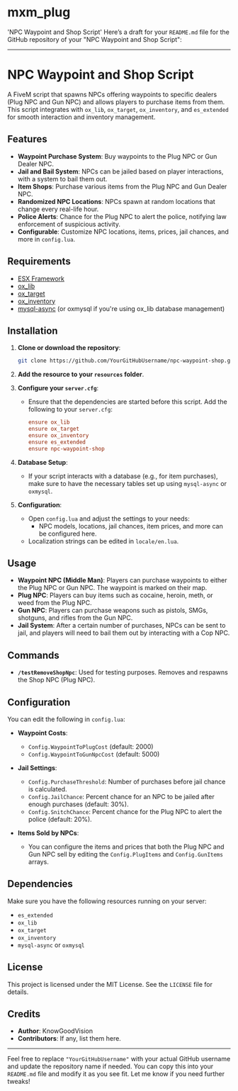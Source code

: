 # mxm_plug
'NPC Waypoint and Shop Script'
Here’s a draft for your `README.md` file for the GitHub repository of your "NPC Waypoint and Shop Script":

---

# NPC Waypoint and Shop Script

A FiveM script that spawns NPCs offering waypoints to specific dealers (Plug NPC and Gun NPC) and allows players to purchase items from them. This script integrates with `ox_lib`, `ox_target`, `ox_inventory`, and `es_extended` for smooth interaction and inventory management.

## Features
- **Waypoint Purchase System**: Buy waypoints to the Plug NPC or Gun Dealer NPC.
- **Jail and Bail System**: NPCs can be jailed based on player interactions, with a system to bail them out.
- **Item Shops**: Purchase various items from the Plug NPC and Gun Dealer NPC.
- **Randomized NPC Locations**: NPCs spawn at random locations that change every real-life hour.
- **Police Alerts**: Chance for the Plug NPC to alert the police, notifying law enforcement of suspicious activity.
- **Configurable**: Customize NPC locations, items, prices, jail chances, and more in `config.lua`.

## Requirements
- [ESX Framework](https://github.com/esx-framework/es_extended)
- [ox_lib](https://github.com/overextended/ox_lib)
- [ox_target](https://github.com/overextended/ox_target)
- [ox_inventory](https://github.com/overextended/ox_inventory)
- [mysql-async](https://github.com/brouznouf/fivem-mysql-async) (or oxmysql if you're using ox_lib database management)

## Installation

1. **Clone or download the repository**:
   ```bash
   git clone https://github.com/YourGitHubUsername/npc-waypoint-shop.git
   ```

2. **Add the resource to your `resources` folder**.

3. **Configure your `server.cfg`**:
   - Ensure that the dependencies are started before this script. Add the following to your `server.cfg`:
     ```cfg
     ensure ox_lib
     ensure ox_target
     ensure ox_inventory
     ensure es_extended
     ensure npc-waypoint-shop
     ```

4. **Database Setup**:
   - If your script interacts with a database (e.g., for item purchases), make sure to have the necessary tables set up using `mysql-async` or `oxmysql`.

5. **Configuration**:
   - Open `config.lua` and adjust the settings to your needs:
     - NPC models, locations, jail chances, item prices, and more can be configured here.
   - Localization strings can be edited in `locale/en.lua`.

## Usage

- **Waypoint NPC (Middle Man)**: Players can purchase waypoints to either the Plug NPC or Gun NPC. The waypoint is marked on their map.
- **Plug NPC**: Players can buy items such as cocaine, heroin, meth, or weed from the Plug NPC.
- **Gun NPC**: Players can purchase weapons such as pistols, SMGs, shotguns, and rifles from the Gun NPC.
- **Jail System**: After a certain number of purchases, NPCs can be sent to jail, and players will need to bail them out by interacting with a Cop NPC.

## Commands

- **`/testRemoveShopNpc`**: Used for testing purposes. Removes and respawns the Shop NPC (Plug NPC).

## Configuration

You can edit the following in `config.lua`:

- **Waypoint Costs**:
  - `Config.WaypointToPlugCost` (default: 2000)
  - `Config.WaypointToGunNpcCost` (default: 5000)
  
- **Jail Settings**:
  - `Config.PurchaseThreshold`: Number of purchases before jail chance is calculated.
  - `Config.JailChance`: Percent chance for an NPC to be jailed after enough purchases (default: 30%).
  - `Config.SnitchChance`: Percent chance for the Plug NPC to alert the police (default: 20%).

- **Items Sold by NPCs**:
  - You can configure the items and prices that both the Plug NPC and Gun NPC sell by editing the `Config.PlugItems` and `Config.GunItems` arrays.

## Dependencies

Make sure you have the following resources running on your server:
- `es_extended`
- `ox_lib`
- `ox_target`
- `ox_inventory`
- `mysql-async` or `oxmysql`

## License

This project is licensed under the MIT License. See the `LICENSE` file for details.

## Credits

- **Author**: KnowGoodVision
- **Contributors**: If any, list them here.

---

Feel free to replace `"YourGitHubUsername"` with your actual GitHub username and update the repository name if needed. You can copy this into your `README.md` file and modify it as you see fit. Let me know if you need further tweaks!
